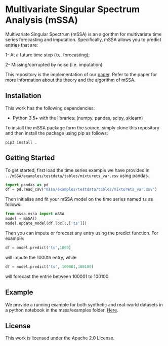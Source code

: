 # Multivariate Singular Spectrum Analysis (mSSA)

Multivariate Singular Spectrum (mSSA) is an algorithm for multivariate time series forecasting and imputation. 
Specifically, mSSA allows you to predict entries that are:

1- At a future time step (i.e. forecasting);

2- Missing/corrupted by noise (i.e. imputation)


This repository is the implementation of our [paper](https://arxiv.org/abs/2006.13448). Refer to the paper for  more information about the theory and the algorithm of mSSA.  



## Installation
This work has the following dependencies:

- Python 3.5+ with the libraries: (numpy, pandas, scipy, sklearn)
 

To install the mSSA package form the source, simply clone this repository and then install the package using pip as follows:

```
pip3 install .
``` 

## Getting Started
To get started, first load the time series example we have provided in `../mSSA/examples/testdata/tables/mixturets_var.csv` using pandas.

```python
import pandas as pd
df = pd.read_csv("mssa/examples/testdata/tables/mixturets_var.csv")
```
Then initialise and fit your  mSSA model on the time series named `ts` as follows:
 
```python
from mssa.mssa import mSSA
model = mSSA()
model.update_model(df.loc[:,['ts']]) 
```
Then you can impute or forecast any entry using the predict function. For example:

```python
df = model.predict('ts',1000)
```

will impute the 1000th entry, while 
```python
df = model.predict('ts', 100001,100100)
```

will forecast the entrie between 100001 to 100100.

## Example
We provide a running example for both synthetic and real-world datasets in a python notebook in the mssa/examples folder. [Here](/mssa/examples/mSSA_notebook_example.ipynb).
## License 
This work is licensed under the Apache 2.0 License. 
